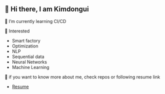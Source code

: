 ## 👋 Hi there, I am Kimdongui
📌 I’m currently learning CI/CD

📌 Interested
- Smart factory
- Optimization
- NLP
- Sequential data
- Neural Networks
- Machine Learning


📌 if you want to know more about me, check repos or following resume link
- [Resume](https://sedate-virgo-f36.notion.site/Resume-298a440312504b43927ec46887cedb34)


